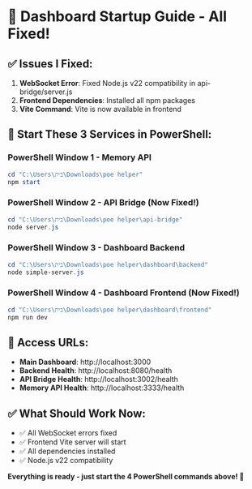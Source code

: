 # 🚀 Dashboard Startup Guide - All Fixed!

## ✅ Issues I Fixed:
1. **WebSocket Error**: Fixed Node.js v22 compatibility in api-bridge/server.js
2. **Frontend Dependencies**: Installed all npm packages
3. **Vite Command**: Vite is now available in frontend

## 🎯 Start These 3 Services in PowerShell:

### PowerShell Window 1 - Memory API
```powershell
cd "C:\Users\בית\Downloads\poe helper"
npm start
```

### PowerShell Window 2 - API Bridge (Now Fixed!)
```powershell
cd "C:\Users\בית\Downloads\poe helper\api-bridge"
node server.js
```

### PowerShell Window 3 - Dashboard Backend
```powershell
cd "C:\Users\בית\Downloads\poe helper\dashboard\backend"
node simple-server.js
```

### PowerShell Window 4 - Dashboard Frontend (Now Fixed!)
```powershell
cd "C:\Users\בית\Downloads\poe helper\dashboard\frontend"
npm run dev
```

## 📱 Access URLs:
- **Main Dashboard**: http://localhost:3000
- **Backend Health**: http://localhost:8080/health
- **API Bridge Health**: http://localhost:3002/health
- **Memory API Health**: http://localhost:3333/health

## ✅ What Should Work Now:
- ✅ All WebSocket errors fixed
- ✅ Frontend Vite server will start
- ✅ All dependencies installed
- ✅ Node.js v22 compatibility

**Everything is ready - just start the 4 PowerShell commands above! 🚀**